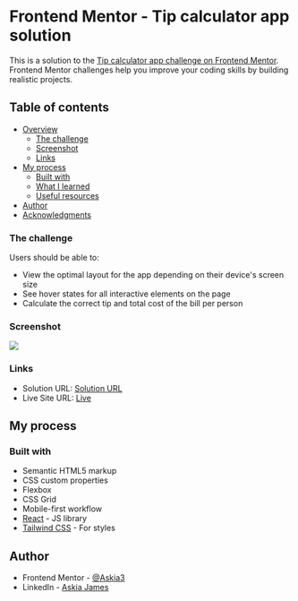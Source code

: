 # Frontend Mentor - Tip calculator app solution

This is a solution to the [Tip calculator app challenge on Frontend Mentor](https://www.frontendmentor.io/challenges/tip-calculator-app-ugJNGbJUX). Frontend Mentor challenges help you improve your coding skills by building realistic projects.

## Table of contents

- [Overview](#overview)
  - [The challenge](#the-challenge)
  - [Screenshot](#screenshot)
  - [Links](#links)
- [My process](#my-process)
  - [Built with](#built-with)
  - [What I learned](#what-i-learned)
  - [Useful resources](#useful-resources)
- [Author](#author)
- [Acknowledgments](#acknowledgments)

### The challenge

Users should be able to:

- View the optimal layout for the app depending on their device's screen size
- See hover states for all interactive elements on the page
- Calculate the correct tip and total cost of the bill per person

### Screenshot

![](/tip-calculator/src/images/screenshot.png)

### Links

- Solution URL: [Solution URL]([https://your-solution-url.com](https://github.com/AskiaDev/tip-calculator))
- Live Site URL: [Live](https://react-tip-calculator-vite.netlify.app/)

## My process

### Built with

- Semantic HTML5 markup
- CSS custom properties
- Flexbox
- CSS Grid
- Mobile-first workflow
- [React](https://reactjs.org/) - JS library
- [Tailwind CSS](https://tailwindcss.com/) - For styles

## Author

- Frontend Mentor - [@Askia3](https://www.frontendmentor.io/profile/Askia3)
- LinkedIn - [Askia James](https://www.linkedin.com/in/manjares-askia-james-bacea-33232324b/)
